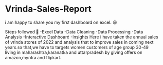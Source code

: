 # Vrinda-Sales-Report
i am happy to share you my first dashboard on excel. 😃 
 
Steps followed 🎯 
 -Excel Data
-Data Cleaning
-Data Processing 
-Data Analysis
-Interactive Dashboard
-Insights
Here i have taken the annual sales of vrinda stores of 2022 and analysis that to improve sales in coming next years.so that,we have to targets women customers of age group 30-49 living in maharashtra,karanatka and uttarpradesh by giving offers on amazon,myntra and flipkart.
